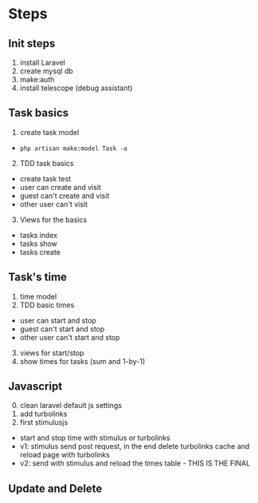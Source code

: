 # Steps

## Init steps
1. install Laravel
2. create mysql db
3. make:auth
4. install telescope (debug assistant)

## Task basics
1. create task model
  - `php artisan make:model Task -a`
2. TDD task basics
  - create task test
  - user can create and visit
  - guest can't create and visit
  - other user can't visit
3. Views for the basics
  - tasks index
  - tasks show
  - tasks create

## Task's time
1. time model
2. TDD basic times
  - user can start and stop
  - guest can't start and stop
  - other user can't start and stop
3. views for start/stop
4. show times for tasks (sum and 1-by-1)

## Javascript
0. clean laravel default js settings
1. add turbolinks
2. first stimulusjs
  - start and stop time with stimulus or turbolinks
  - v1: stimulus send post request, in the end delete turbolinks cache and reload page with turbolinks
  - v2: send with stimulus and reload the times table - THIS IS THE FINAL

## Update and Delete
